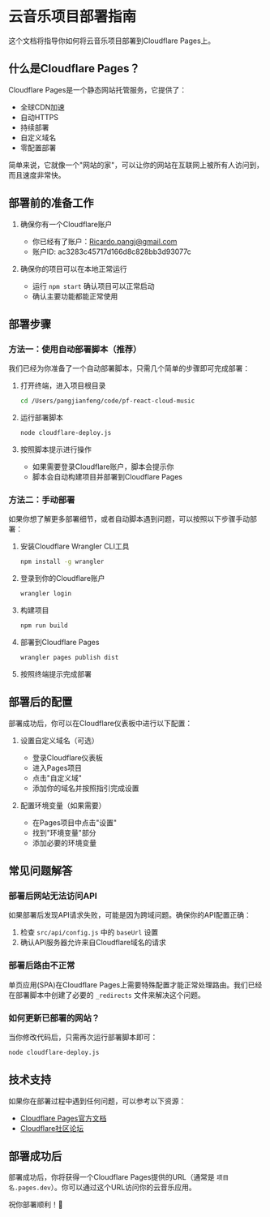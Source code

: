 # 云音乐项目部署指南

这个文档将指导你如何将云音乐项目部署到Cloudflare Pages上。

## 什么是Cloudflare Pages？

Cloudflare Pages是一个静态网站托管服务，它提供了：
- 全球CDN加速
- 自动HTTPS
- 持续部署
- 自定义域名
- 零配置部署

简单来说，它就像一个"网站的家"，可以让你的网站在互联网上被所有人访问到，而且速度非常快。

## 部署前的准备工作

1. 确保你有一个Cloudflare账户
   - 你已经有了账户：Ricardo.pangj@gmail.com
   - 账户ID: ac3283c45717d166d8c828bb3d93077c

2. 确保你的项目可以在本地正常运行
   - 运行 `npm start` 确认项目可以正常启动
   - 确认主要功能都能正常使用

## 部署步骤

### 方法一：使用自动部署脚本（推荐）

我们已经为你准备了一个自动部署脚本，只需几个简单的步骤即可完成部署：

1. 打开终端，进入项目根目录
   ```bash
   cd /Users/pangjianfeng/code/pf-react-cloud-music
   ```

2. 运行部署脚本
   ```bash
   node cloudflare-deploy.js
   ```

3. 按照脚本提示进行操作
   - 如果需要登录Cloudflare账户，脚本会提示你
   - 脚本会自动构建项目并部署到Cloudflare Pages

### 方法二：手动部署

如果你想了解更多部署细节，或者自动脚本遇到问题，可以按照以下步骤手动部署：

1. 安装Cloudflare Wrangler CLI工具
   ```bash
   npm install -g wrangler
   ```

2. 登录到你的Cloudflare账户
   ```bash
   wrangler login
   ```

3. 构建项目
   ```bash
   npm run build
   ```

4. 部署到Cloudflare Pages
   ```bash
   wrangler pages publish dist
   ```

5. 按照终端提示完成部署

## 部署后的配置

部署成功后，你可以在Cloudflare仪表板中进行以下配置：

1. 设置自定义域名（可选）
   - 登录Cloudflare仪表板
   - 进入Pages项目
   - 点击"自定义域"
   - 添加你的域名并按照指引完成设置

2. 配置环境变量（如果需要）
   - 在Pages项目中点击"设置"
   - 找到"环境变量"部分
   - 添加必要的环境变量

## 常见问题解答

### 部署后网站无法访问API

如果部署后发现API请求失败，可能是因为跨域问题。确保你的API配置正确：

1. 检查 `src/api/config.js` 中的 `baseUrl` 设置
2. 确认API服务器允许来自Cloudflare域名的请求

### 部署后路由不正常

单页应用(SPA)在Cloudflare Pages上需要特殊配置才能正常处理路由。我们已经在部署脚本中创建了必要的 `_redirects` 文件来解决这个问题。

### 如何更新已部署的网站？

当你修改代码后，只需再次运行部署脚本即可：
```bash
node cloudflare-deploy.js
```

## 技术支持

如果你在部署过程中遇到任何问题，可以参考以下资源：

- [Cloudflare Pages官方文档](https://developers.cloudflare.com/pages/)
- [Cloudflare社区论坛](https://community.cloudflare.com/)

## 部署成功后

部署成功后，你将获得一个Cloudflare Pages提供的URL（通常是 `项目名.pages.dev`）。你可以通过这个URL访问你的云音乐应用。

祝你部署顺利！🎉
